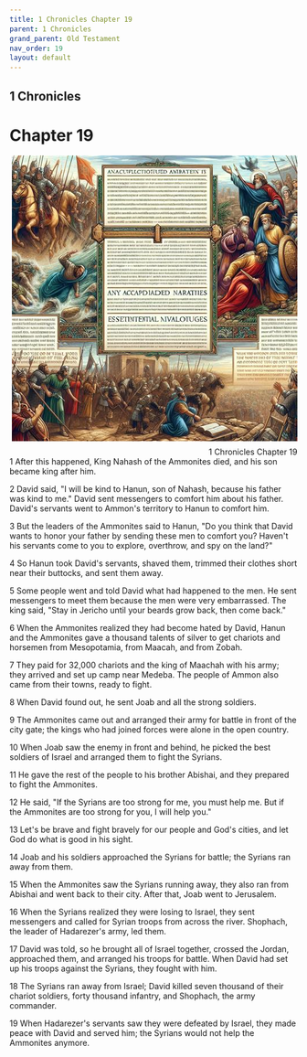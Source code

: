```yaml
---
title: 1 Chronicles Chapter 19
parent: 1 Chronicles
grand_parent: Old Testament
nav_order: 19
layout: default
---
```


## 1 Chronicles

# Chapter 19

<div style="clear: both; text-align: right;">
    <img src="/assets/Image/1 Chronicles/500/19.jpg" alt="1 Chronicles Chapter 19" class="chapter-image" style="max-width: 100%; height: auto; float: right; margin: 0 0 10px 10px; padding-left: 10%;">
    <figcaption style="font-size: 14px;">1 Chronicles Chapter 19</figcaption>
</div>
1 After this happened, King Nahash of the Ammonites died, and his son became king after him.

2 David said, "I will be kind to Hanun, son of Nahash, because his father was kind to me." David sent messengers to comfort him about his father. David's servants went to Ammon's territory to Hanun to comfort him.

3 But the leaders of the Ammonites said to Hanun, "Do you think that David wants to honor your father by sending these men to comfort you? Haven't his servants come to you to explore, overthrow, and spy on the land?"

4 So Hanun took David's servants, shaved them, trimmed their clothes short near their buttocks, and sent them away.

5 Some people went and told David what had happened to the men. He sent messengers to meet them because the men were very embarrassed. The king said, "Stay in Jericho until your beards grow back, then come back."

6 When the Ammonites realized they had become hated by David, Hanun and the Ammonites gave a thousand talents of silver to get chariots and horsemen from Mesopotamia, from Maacah, and from Zobah.

7 They paid for 32,000 chariots and the king of Maachah with his army; they arrived and set up camp near Medeba. The people of Ammon also came from their towns, ready to fight.

8 When David found out, he sent Joab and all the strong soldiers.

9 The Ammonites came out and arranged their army for battle in front of the city gate; the kings who had joined forces were alone in the open country.

10 When Joab saw the enemy in front and behind, he picked the best soldiers of Israel and arranged them to fight the Syrians.

11 He gave the rest of the people to his brother Abishai, and they prepared to fight the Ammonites.

12 He said, "If the Syrians are too strong for me, you must help me. But if the Ammonites are too strong for you, I will help you."

13 Let's be brave and fight bravely for our people and God's cities, and let God do what is good in his sight.

14 Joab and his soldiers approached the Syrians for battle; the Syrians ran away from them.

15 When the Ammonites saw the Syrians running away, they also ran from Abishai and went back to their city. After that, Joab went to Jerusalem.

16 When the Syrians realized they were losing to Israel, they sent messengers and called for Syrian troops from across the river. Shophach, the leader of Hadarezer's army, led them.

17 David was told, so he brought all of Israel together, crossed the Jordan, approached them, and arranged his troops for battle. When David had set up his troops against the Syrians, they fought with him.

18 The Syrians ran away from Israel; David killed seven thousand of their chariot soldiers, forty thousand infantry, and Shophach, the army commander.

19 When Hadarezer's servants saw they were defeated by Israel, they made peace with David and served him; the Syrians would not help the Ammonites anymore.



